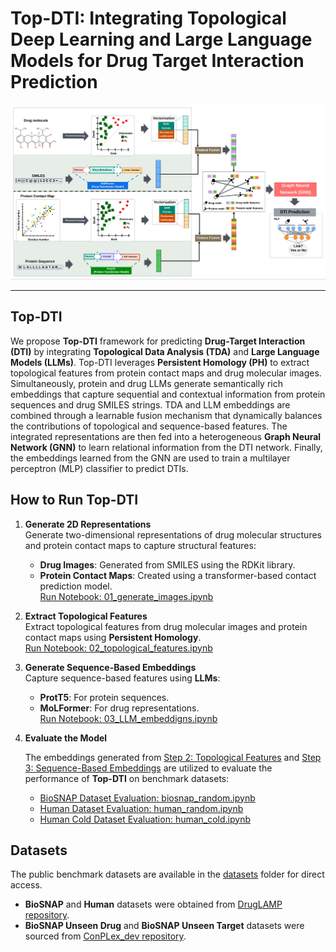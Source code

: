 # Top-DTI: Integrating Topological Deep Learning and Large Language Models for Drug Target Interaction Prediction

![Top-DTI Overview](images/pipeline.png)

---

## Top-DTI

We propose **Top-DTI** framework for predicting **Drug-Target Interaction (DTI)** by integrating  **Topological Data Analysis (TDA)** and **Large Language Models (LLMs)**. Top-DTI leverages **Persistent Homology (PH)** to extract topological features from protein contact maps and drug molecular images. Simultaneously, protein and drug LLMs generate semantically rich embeddings that capture sequential and contextual information from protein sequences and drug SMILES strings. TDA and LLM embeddings are combined through a learnable fusion mechanism that dynamically balances the contributions of topological and sequence-based features. The integrated representations are then fed into a heterogeneous **Graph Neural Network (GNN)** to learn relational information from the DTI network. Finally, the embeddings learned from the GNN are used to train a multilayer perceptron (MLP) classifier to predict DTIs.


## How to Run Top-DTI

1. **Generate 2D Representations**  
   Generate two-dimensional representations of drug molecular structures and protein contact maps to capture structural features:  
   - **Drug Images**: Generated from SMILES using the RDKit library.  
   - **Protein Contact Maps**: Created using a transformer-based contact prediction model.  
   [Run Notebook: 01_generate_images.ipynb](Notebooks/01_generate_images.ipynb)

2. **Extract Topological Features**  
   Extract topological features from drug molecular images and protein contact maps using **Persistent Homology**.  
   [Run Notebook: 02_topological_features.ipynb](Notebooks/02_topological_features.ipynb)

3. **Generate Sequence-Based Embeddings**  
   Capture sequence-based features using **LLMs**:  
   - **ProtT5**: For protein sequences.  
   - **MoLFormer**: For drug representations.  
   [Run Notebook: 03_LLM_embeddigns.ipynb](Notebooks/03_LLM_embeddigns.ipynb)

4. **Evaluate the Model**  
   
    The embeddings generated from [Step 2: Topological Features](Notebooks/02_topological_features.ipynb) and [Step 3: Sequence-Based Embeddings](Notebooks/03_LLM_embeddigns.ipynb) are utilized to evaluate the performance of **Top-DTI** on benchmark datasets:

   - [BioSNAP Dataset Evaluation: biosnap_random.ipynb](Notebooks/biosnap_random.ipynb)  
   - [Human Dataset Evaluation: human_random.ipynb](Notebooks/human_random.ipynb)  
   - [Human Cold Dataset Evaluation: human_cold.ipynb](Notebooks/human_cold.ipynb)  

## Datasets

The public benchmark datasets are available in the [datasets](datasets) folder for direct access.  

- **BioSNAP** and **Human** datasets were obtained from [DrugLAMP repository](https://github.com/Lzcstan/DrugLAMP).  
- **BioSNAP Unseen Drug** and **BioSNAP Unseen Target** datasets were sourced from [ConPLex_dev repository](https://github.com/samsledje/ConPLex_dev).

